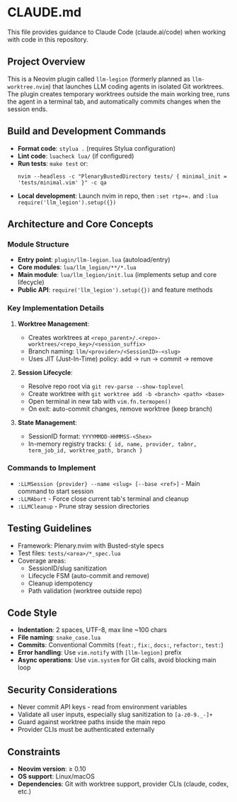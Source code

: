 # CLAUDE.md

This file provides guidance to Claude Code (claude.ai/code) when working with code in this repository.

## Project Overview

This is a Neovim plugin called `llm-legion` (formerly planned as `llm-worktree.nvim`) that launches LLM coding agents in isolated Git worktrees. The plugin creates temporary worktrees outside the main working tree, runs the agent in a terminal tab, and automatically commits changes when the session ends.

## Build and Development Commands

- **Format code**: `stylua .` (requires Stylua configuration)
- **Lint code**: `luacheck lua/` (if configured)
- **Run tests**: `make test` or:
  ```
  nvim --headless -c "PlenaryBustedDirectory tests/ { minimal_init = 'tests/minimal.vim' }" -c qa
  ```
- **Local development**: Launch nvim in repo, then `:set rtp+=.` and `:lua require('llm_legion').setup({})`

## Architecture and Core Concepts

### Module Structure
- **Entry point**: `plugin/llm-legion.lua` (autoload/entry)
- **Core modules**: `lua/llm_legion/**/*.lua`
- **Main module**: `lua/llm_legion/init.lua` (implements setup and core lifecycle)
- **Public API**: `require('llm_legion').setup({})` and feature methods

### Key Implementation Details

1. **Worktree Management**:
   - Creates worktrees at `<repo_parent>/.<repo>-worktrees/<repo_key>/<session_suffix>`
   - Branch naming: `llm/<provider>/<SessionID>-<slug>`
   - Uses JIT (Just-In-Time) policy: add → run → commit → remove

2. **Session Lifecycle**:
   - Resolve repo root via `git rev-parse --show-toplevel`
   - Create worktree with `git worktree add -b <branch> <path> <base>`
   - Open terminal in new tab with `vim.fn.termopen()`
   - On exit: auto-commit changes, remove worktree (keep branch)

3. **State Management**:
   - SessionID format: `YYYYMMDD-HHMMSS-<5hex>`
   - In-memory registry tracks: `{ id, name, provider, tabnr, term_job_id, worktree_path, branch }`

### Commands to Implement

- `:LLMSession {provider} --name <slug> [--base <ref>]` - Main command to start session
- `:LLMAbort` - Force close current tab's terminal and cleanup
- `:LLMCleanup` - Prune stray session directories

## Testing Guidelines

- Framework: Plenary.nvim with Busted-style specs
- Test files: `tests/<area>/*_spec.lua`
- Coverage areas:
  - SessionID/slug sanitization
  - Lifecycle FSM (auto-commit and remove)
  - Cleanup idempotency
  - Path validation (worktree outside repo)

## Code Style

- **Indentation**: 2 spaces, UTF-8, max line ~100 chars
- **File naming**: `snake_case.lua`
- **Commits**: Conventional Commits (`feat:`, `fix:`, `docs:`, `refactor:`, `test:`)
- **Error handling**: Use `vim.notify` with `[llm-legion]` prefix
- **Async operations**: Use `vim.system` for Git calls, avoid blocking main loop

## Security Considerations

- Never commit API keys - read from environment variables
- Validate all user inputs, especially slug sanitization to `[a-z0-9._-]+`
- Guard against worktree paths inside the main repo
- Provider CLIs must be authenticated externally

## Constraints

- **Neovim version**: ≥ 0.10
- **OS support**: Linux/macOS
- **Dependencies**: Git with worktree support, provider CLIs (claude, codex, etc.)
